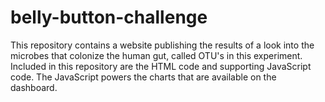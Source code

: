 # belly-button-challenge

This repository contains a website publishing the results of a look into the microbes that colonize the human gut, called OTU's in this experiment. Included in this repository are the HTML code and supporting JavaScript code. The JavaScript powers the charts that are available on the dashboard.
